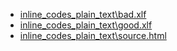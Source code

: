 - [inline_codes_plain_text\bad.xlf](inline_codes_plain_text\bad.xlf) 
- [inline_codes_plain_text\good.xlf](inline_codes_plain_text\good.xlf) 
- [inline_codes_plain_text\source.html](inline_codes_plain_text\source.html) 

